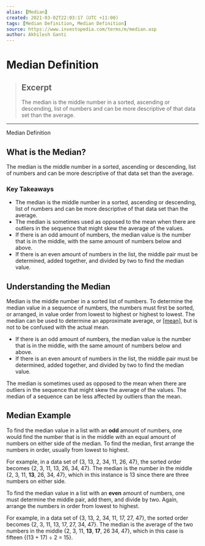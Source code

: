 ```yaml
---
alias: [Median]
created: 2021-03-02T22:03:17 (UTC +11:00)
tags: [Median Definition, Median Definition]
source: https://www.investopedia.com/terms/m/median.asp
author: Akhilesh Ganti
---
```


# Median Definition

> ## Excerpt
> The median is the middle number in a sorted, ascending or descending, list of numbers and can be more descriptive of that data set than the average.

---

Median Definition
## What is the Median?

The median is the middle number in a sorted, ascending or descending, list of numbers and can be more descriptive of that data set than the average.

### Key Takeaways

-   The median is the middle number in a sorted, ascending or descending, list of numbers and can be more descriptive of that data set than the average.
-   The median is sometimes used as opposed to the mean when there are outliers in the sequence that might skew the average of the values.
-   If there is an odd amount of numbers, the median value is the number that is in the middle, with the same amount of numbers below and above.
-   If there is an even amount of numbers in the list, the middle pair must be determined, added together, and divided by two to find the median value.

## Understanding the Median

Median is the middle number in a sorted list of numbers. To determine the median value in a sequence of numbers, the numbers must first be sorted, or arranged, in value order from lowest to highest or highest to lowest. The median can be used to determine an approximate average, or [[mean]](https://www.investopedia.com/terms/m/mean.asp), but is not to be confused with the actual mean.

-   If there is an odd amount of numbers, the median value is the number that is in the middle, with the same amount of numbers below and above.
-   If there is an even amount of numbers in the list, the middle pair must be determined, added together, and divided by two to find the median value.

The median is sometimes used as opposed to the mean when there are outliers in the sequence that might skew the average of the values. The median of a sequence can be less affected by outliers than the mean.

## Median Example

To find the median value in a list with an **odd** amount of numbers, one would find the number that is in the middle with an equal amount of numbers on either side of the median. To find the median, first arrange the numbers in order, usually from lowest to highest.

For example, in a data set of {3, 13, 2, 34, 11, 26, 47}, the sorted order becomes {2, 3, 11, 13, 26, 34, 47}. The median is the number in the middle {2, 3, 11, **13**, 26, 34, 47}, which in this instance is 13 since there are three numbers on either side.

To find the median value in a list with an **even** amount of numbers, one must determine the middle pair, add them, and divide by two. Again, arrange the numbers in order from lowest to highest.

For example, in a data set of {3, 13, 2, 34, 11, 17, 27, 47}, the sorted order becomes {2, 3, 11, 13, 17, 27, 34, 47}. The median is the average of the two numbers in the middle {2, 3, 11, **13**, **17**, 26 34, 47}, which in this case is fifteen {(13 + 17) ÷ 2 = 15}.
